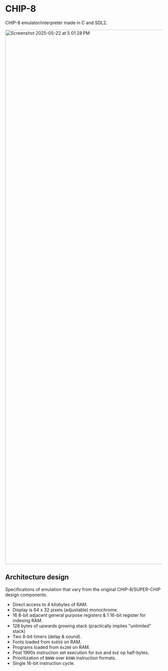 # CHIP-8

CHIP-8 emulator/interpreter made in C and SDL2.

<img width="1701" alt="Screenshot 2025-05-22 at 5 01 28 PM" src="https://github.com/user-attachments/assets/09091198-d510-4503-b5e5-0f5de6d320fe" />

## Architecture design

Specifications of emulation that vary from the original CHIP-8/SUPER-CHIP design components.

- Direct access to 4 kilobytes of RAM.
- Display is 64 x 32 pixels (adjustable) monochrome.
- 16 8-bit adjacent general purpose registers & 1 16-bit register for indexing RAM.
- 128 bytes of upwards growing stack (practically implies "unlimited" stack)
- Two 8-bit timers (delay & sound).
- Fonts loaded from ```0x050``` on RAM.
- Programs loaded from ```0x200``` on RAM.
- Post 1990s instruction set execution for ```0x6``` and ```0xE``` op half-bytes.
- Prioritization of ```BNNN``` over ```BXNN``` instruction formats.
- Single 16-bit instruction cycle.
